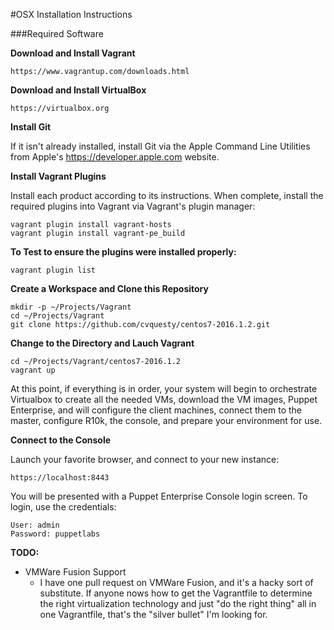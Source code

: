#OSX Installation Instructions

###Required Software

**Download and Install Vagrant**
		
	https://www.vagrantup.com/downloads.html

**Download and Install VirtualBox**

	https://virtualbox.org
	
**Install Git**

If it isn't already installed, install Git via the Apple Command Line Utilities from Apple's https://developer.apple.com website.

**Install Vagrant Plugins**

Install each product according to its instructions.  When complete, install the required plugins into Vagrant via Vagrant's plugin manager:

	vagrant plugin install vagrant-hosts
	vagrant plugin install vagrant-pe_build
	
**To Test to ensure the plugins were installed properly:**

	vagrant plugin list

**Create a Workspace and Clone this Repository**

	mkdir -p ~/Projects/Vagrant
	cd ~/Projects/Vagrant
	git clone https://github.com/cvquesty/centos7-2016.1.2.git
	
**Change to the Directory and Lauch Vagrant**

	cd ~/Projects/Vagrant/centos7-2016.1.2
	vagrant up
	
At this point, if everything is in order, your system will begin to orchestrate Virtualbox to create all the needed VMs, download the VM images, Puppet Enterprise, and will configure the client machines, connect them to the master, configure R10k, the console, and prepare your environment for use.

**Connect to the Console**

Launch your favorite browser, and connect to your new instance:

	https://localhost:8443
	
You will be presented with a Puppet Enterprise Console login screen.  To login, use the credentials:

	User: admin
	Password: puppetlabs


**TODO:**<br>
- VMWare Fusion Support
  - I have one pull request on VMWare Fusion, and it's a hacky sort of substitute. If anyone nows how to get the Vagrantfile to determine the right virtualization technology and just "do the right thing" all in one Vagrantfile, that's the "silver bullet" I'm looking for.
